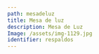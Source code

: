 ```yaml
---
path: mesadeluz
title: Mesa de luz
description: Mesa de Luz
Image: /assets/img-1129.jpg
identifier: respaldos
---
```


